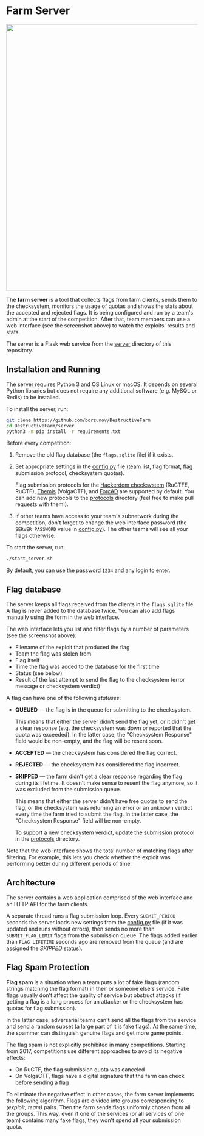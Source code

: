 Farm Server
===========

<p align="center">
    <img src="https://github.com/borzunov/DestructiveFarm/blob/master/docs/images/farm_server_screenshot.png" width="700">
</p>

The **farm server** is a tool that collects flags from farm clients, sends them to the checksystem, monitors the usage of quotas and shows the stats about the accepted and rejected flags. It is being configured and run by a team's admin at the start of the competition. After that, team members can use a web interface (see the screenshot above) to watch the exploits' results and stats.

The server is a Flask web service from the [server](../../server) directory of this repository.

## Installation and Running

The server requires Python 3 and OS Linux or macOS. It depends on several Python libraries but does not require any additional software (e.g. MySQL or Redis) to be installed.

To install the server, run:

```bash
git clone https://github.com/borzunov/DestructiveFarm
cd DestructiveFarm/server
python3 -m pip install -r requirements.txt
```

Before every competition:

1. Remove the old flag database (the `flags.sqlite` file) if it exists.

2. Set appropriate settings in the [config.py](../../server/config.py) file (team list, flag format, flag submission protocol, checksystem quotas).

    Flag submission protocols for the [Hackerdom checksystem](https://github.com/HackerDom/checksystem) (RuCTFE, RuCTF), [Themis](https://github.com/themis-project/themis-finals) (VolgaCTF), and [ForcAD](https://github.com/pomo-mondreganto/ForcAD) are supported by default. You can add new protocols to the [protocols](../../server/protocols) directory (feel free to make pull requests with them!).

3. If other teams have access to your team's subnetwork during the competition, don't forget to change the web interface password (the `SERVER_PASSWORD` value in [config.py](../../server/config.py)). The other teams will see all your flags otherwise.

To start the server, run:

```bash
./start_server.sh
```

By default, you can use the password `1234` and any login to enter.

## Flag database

The server keeps all flags received from the clients in the `flags.sqlite` file. A flag is never added to the database twice. You can also add flags manually using the form in the web interface.

The web interface lets you list and filter flags by a number of parameters (see the screenshot above):

- Filename of the exploit that produced the flag
- Team the flag was stolen from
- Flag itself
- Time the flag was added to the database for the first time
- Status (see below)
- Result of the last attempt to send the flag to the checksystem (error message or checksystem verdict)

A flag can have one of the following *statuses*:

- **QUEUED** &mdash; the flag is in the queue for submitting to the checksystem.

    This means that either the server didn't send the flag yet, or it didn't get a clear response (e.g. the checksystem was down or reported that the quota was exceeded). In the latter case, the "Checksystem Response" field would be non-empty, and the flag will be resent soon.

- **ACCEPTED** &mdash; the checksystem has considered the flag correct.

- **REJECTED** &mdash; the checksystem has considered the flag incorrect.

- **SKIPPED** &mdash; the farm didn't get a clear response regarding the flag during its lifetime. It doesn't make sense to resent the flag anymore, so it was excluded from the submission queue.

    This means that either the server didn't have free quotas to send the flag, or the checksystem was returning an error or an unknown verdict every time the farm tried to submit the flag. In the latter case, the "Checksystem Response" field will be non-empty.

    To support a new checksystem verdict, update the submission protocol in the [protocols](../../server/protocols) directory.

Note that the web interface shows the total number of matching flags after filtering. For example, this lets you check whether the exploit was performing better during different periods of time.

## Architecture

The server contains a web application comprised of the web interface and an HTTP API for the farm clients.

A separate thread runs a flag submission loop. Every `SUBMIT_PERIOD` seconds the server loads new settings from the [config.py](../../server/config.py) file (if it was updated and runs without errors), then sends no more than `SUBMIT_FLAG_LIMIT` flags from the submission queue. The flags added earlier than `FLAG_LIFETIME` seconds ago are removed from the queue (and are assigned the *SKIPPED* status).

## Flag Spam Protection

**Flag spam** is a situation when a team puts a lot of fake flags (random strings matching the flag format) in their or someone else's service. Fake flags usually don't affect the quality of service but obstruct attacks (if getting a flag is a long process for an attacker or the checksystem has quotas for flag submission).

In the latter case, adversarial teams can't send all the flags from the service and send a random subset (a large part of it is fake flags). At the same time, the spammer can distinguish genuine flags and get more game points.

The flag spam is not explicitly prohibited in many competitions. Starting from 2017, competitions use different approaches to avoid its negative effects:

- On RuCTF, the flag submission quota was canceled
- On VolgaCTF, flags have a digital signature that the farm can check before sending a flag

To eliminate the negative effect in other cases, the farm server implements the following algorithm. Flags are divided into groups corresponding to *(exploit, team)* pairs. Then the farm sends flags uniformly chosen from all the groups. This way, even if one of the services (or all services of one team) contains many fake flags, they won't spend all your submission quota.
